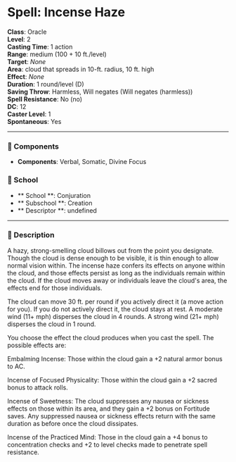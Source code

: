 
# Spell: Incense Haze
**Class**: Oracle  
**Level**: 2  
**Casting Time**: 1 action  
**Range**: medium (100 + 10 ft./level)  
**Target**: _None_  
**Area**: cloud that spreads in 10-ft. radius, 10 ft. high  
**Effect**: _None_  
**Duration**: 1 round/level (D)  
**Saving Throw**: Harmless, Will negates (Will negates (harmless))  
**Spell Resistance**: No (no)  
**DC**: 12  
**Caster Level**: 1  
**Spontaneous**: Yes

---

### 🔮 Components
- **Components**: Verbal, Somatic, Divine Focus

### 🏫 School
- ** School **: Conjuration
- ** Subschool **: Creation
- ** Descriptor **: undefined
---

### 📜 Description
A hazy, strong-smelling cloud billows out from the point you designate. Though the cloud is dense enough to be visible, it is thin enough to allow normal vision within. The incense haze confers its effects on anyone within the cloud, and those effects persist as long as the individuals remain within the cloud. If the cloud moves away or individuals leave the cloud's area, the effects end for those individuals.

The cloud can move 30 ft. per round if you actively direct it (a move action for you). If you do not actively direct it, the cloud stays at rest. A moderate wind (11+ mph) disperses the cloud in 4 rounds. A strong wind (21+ mph) disperses the cloud in 1 round.

You choose the effect the cloud produces when you cast the spell. The possible effects are:

Embalming Incense: Those within the cloud gain a +2 natural armor bonus to AC.

Incense of Focused Physicality: Those within the cloud gain a +2 sacred bonus to attack rolls.

Incense of Sweetness: The cloud suppresses any nausea or sickness effects on those within its area, and they gain a +2 bonus on Fortitude saves. Any suppressed nausea or sickness effects return with the same duration as before once the cloud dissipates.

Incense of the Practiced Mind: Those in the cloud gain a +4 bonus to concentration checks and +2 to level checks made to penetrate spell resistance.
